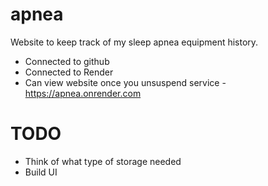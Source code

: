 # apnea
Website to keep track of my sleep apnea equipment history.

- Connected to github 
- Connected to Render
- Can view website once you unsuspend service - https://apnea.onrender.com

# TODO

- Think of what type of storage needed
- Build UI